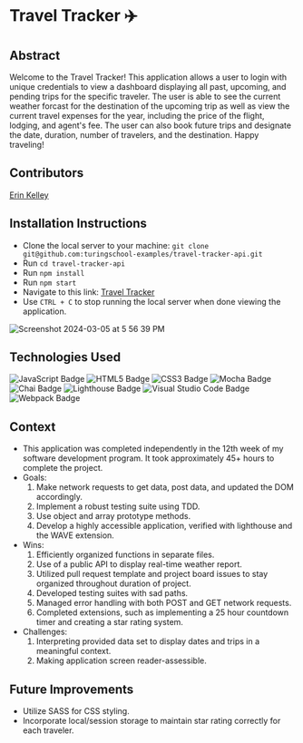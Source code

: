# Travel Tracker ✈️

## Abstract
Welcome to the Travel Tracker! This application allows a user to login with unique credentials to view a dashboard displaying all past, upcoming, and pending trips for the specific traveler. The user is able to see the current weather forcast for the destination of the upcoming trip as well as view the current travel expenses for the year, including the price of the flight, lodging, and agent's fee. The user can also book future trips and designate the date, duration, number of travelers, and the destination. Happy traveling! 

## Contributors 
[Erin Kelley](https://github.com/kelleyej)

## Installation Instructions
- Clone the local server to your machine: `git clone git@github.com:turingschool-examples/travel-tracker-api.git`
- Run `cd travel-tracker-api`
- Run `npm install`
- Run `npm start`
- Navigate to this link: [Travel Tracker](https://kelleyej.github.io/TravelTracker/)
- Use  `CTRL + C` to stop running the local server when done viewing the application. 

![Screenshot 2024-03-05 at 5 56 39 PM](https://github.com/kelleyej/TravelTracker/assets/120286689/ffe81fae-6d80-4850-b5ea-ed6e0c9364a6)

## Technologies Used
![JavaScript Badge](https://img.shields.io/badge/JavaScript-F7DF1E?logo=javascript&logoColor=000&style=flat) ![HTML5 Badge](https://img.shields.io/badge/HTML5-E34F26?logo=html5&logoColor=fff&style=flat) ![CSS3 Badge](https://img.shields.io/badge/CSS3-1572B6?logo=css3&logoColor=fff&style=flat) ![Mocha Badge](https://img.shields.io/badge/Mocha-8D6748?logo=mocha&logoColor=fff&style=flat) ![Chai Badge](https://img.shields.io/badge/Chai-A30701?logo=chai&logoColor=fff&style=flat) ![Lighthouse Badge](https://img.shields.io/badge/Lighthouse-F44B21?logo=lighthouse&logoColor=fff&style=flat) ![Visual Studio Code Badge](https://img.shields.io/badge/Visual%20Studio%20Code-007ACC?logo=visualstudiocode&logoColor=fff&style=flat) ![Webpack Badge](https://img.shields.io/badge/Webpack-8DD6F9?logo=webpack&logoColor=000&style=flat)

## Context 
- This application was completed independently in the 12th week of my software development program. It took approximately 45+ hours to complete the project. 
- Goals:
    1. Make network requests to get data, post data, and updated the DOM accordingly. 
    2. Implement a robust testing suite using TDD. 
    3. Use object and array prototype methods. 
    4. Develop a highly accessible application, verified with lighthouse and the WAVE extension. 
- Wins: 
    1. Efficiently organized functions in separate files.
    2. Use of a public API to display real-time weather report. 
    3. Utilized pull request template and project board issues to stay organized throughout duration of project. 
    4. Developed testing suites with sad paths.
    5. Managed error handling with both POST and GET network requests.
    6. Completed extensions, such as implementing a 25 hour countdown timer and creating a star rating system. 
- Challenges:
    1. Interpreting provided data set to display dates and trips in a meaningful context. 
    2. Making application screen reader-assessible.

## Future Improvements 
- Utilize SASS for CSS styling. 
- Incorporate local/session storage to maintain star rating correctly for each traveler. 
